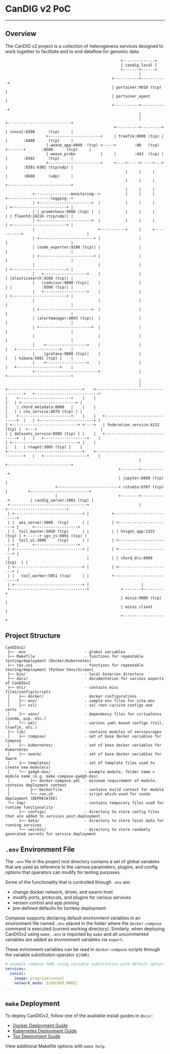 # CanDIG v2 PoC

- - -

## Overview

The CanDIG v2 project is a collection of heterogeneos services designed to work together to facilitate end to end
dataflow for genomic data.

```plaintext
                                                   +--------------+
                                                   | candig.local |
                                                   +-------+------+
                                                           |
                                               +-----------+-----------+
                                               | portainer:9010 (tcp)  |
                                               | portainer_agent       |
                                               +-----------+-----------+
                                                           |
                                                           |                 +----------------------------+
                                                +----------+---------+       | consul:8300      (tcp)     |
                  +-----------------------+     | traefik:8000 (tcp) |       |       :8400      (tcp)     |
                  | weave_app:4040  (tcp) +-----+        :80   (tcp) +-------+       :8500      (tcp)     |
                  | weave_probe           |     |        :443  (tcp) |       |       :8502      (tcp)     |
                  +-----------------------+     +----+-----+-----+---+       |       :8301-8302 (tcp/udp) |
                                                     |     |     |           |       :8600      (udp)     |
                                                     |     |     |           +----------------------------+
                                                     |     |     |
            +----------------monitoring--+           |     |     |           +-------------------logging--+
            | +-----------------------+  |           |     |     |           | +------------------------+ |
            | | prometheus:9090 (tcp) |  |           |     |     |           | | fluentd:24224 (tcp/udp)| |
            | +-----------------------+  |           |     |     |           | +------------------------+ |
            |                            +-----------+     |     +-----------+                            |
            | +------------------------+ |                 |                 |                            |
            | |node_exporter:9100 (tcp)| |                 |                 |                            |
            | +------------------------+ |                 |                 |                            |
            |                            |                 |                 | +------------------------+ |
            |   +-------------------+    |                 |                 | |elasticsearch:9200 (tcp)| |
            |   |cadvisor:9080 (tcp)|    |                 |                 | |             :9300 (tcp)| |
            |   +-------------------+    |                 |                 | +------------------------+ |
            |                            |                 |                 |                            |
            | +-----------------------+  |                 |                 |                            |
            | |alertmanager:9093 (tcp)|  |                 |                 |                            |
            | +-----------------------+  |                 |                 |                            |
            |                            |                 |                 |                            |
            |    +------------------+    |                 |                 |   +-------------------+    |
            |    |grafana:9888 (tcp)|    |                 |                 |   | kibana:5601 (tcp) |    |
            |    +------------------+    |                 |                 |   +-------------------+    |
            +----------------------------+                 |                 +----------------------------+
                                                           |
                                                           |
+---------------------------------+    +--------------------------------------+   +----------------------------+
|    +-----------------------+    |    |                                      |   | +------------------------+ |
|    | chord_metadata:8008   |    |    |                                      |   | | cnv_service:8870 (tcp) | |
|    +-----------------------+    |    |   +-------------------------------+  |   | +------------------------+ |
| +-----------------------------+ +----+   | federation_service:4232 (tcp) |  +---+                            |
| | datasets_service:8880 (tcp) | |    |   +-------------------------------+  |   |   +-------------------+    |
| +-----------------------------+ |    |                                      |   |   | rnaget:3005 (tcp) |    |
+---------------------------------+    +--------------------------------------+   |   +-------------------+    |
                                                           |                      +----------------------------+
                                                  +--------+-----------+
                                                  | jupyter:8888 (tcp) |
                      +---------------------------+ rstudio:8787 (tcp) |         +--------------------------+
                      |                           +--------+-----------+         | candig_server:3001 (tcp) |
 +----------------------------------+                      |                     +--------------------------+
 | +------------------------------+ |          +---------------------------+
 | |  wes_server:5000  (tcp)      | |          | +-----------------------+ |      +-------------------+
 | |  toil_master:5050 (tcp)      | |          | | htsget_app:3333 (tcp) | +------+ igv_js:9091 (tcp) |
 | |  toil_ui:3000     (tcp)      | |          | +-----------------------+ |      +-------------------+
 | +------------------------------+ |          | +-----------------------+ |
 |                                  |          | | chord_drs:6000 (tcp)  | |
 | +------------------------------+ |          | +-----------------------+ |
 | |   toil_worker:5051 (tcp)     | |          +---------------------------+
 | +------------------------------+ |                       |
 +----------------------------------+              +--------+---------+
                                                   | minio:9000 (tcp) |
                                                   | minio_client     |
                                                   +------------------+

```

## Project Structure

```plaintext
CanDIGv2/
 ├── .env                          - global variables
 ├── Makefile                      - functions for repeatable testing/deployment (Docker/Kubernetes)
 ├── tox.ini                       - functions for repeatable testing/deployment (Python Venv/Screen)
 ├── bin/                          - local binaries directory
 ├── docs/                         - documentation for various aspects of CanDIGv2
 ├── etc/                          - contains misc files/config/scripts
 │    ├── docker/                  - docker configurations
 │    ├── env/                     - sample env files for site.env
 │    ├── ssl/                     - ssl root-ca/site configs and certs
 │    ├── venv/                    - dependency files for virtualenvs (conda, pip, etc.)
 │    └── yml/                     - various yaml based configs (toil, traefik, etc.)
 ├── lib/                          - contains modules of servies/apps
 │    ├── compose/                 - set of base docker variables for Compose
 │    ├── kubernetes/              - set of base docker variables for Kubernetes
 │    ├── swarm/                   - set of base docker variables for Swarm
 │    ├── templates/               - set of template files used to create new module(s)
 │    └── ga4gh-dos/               - example module, folder name = module name (e.g. make compose-ga4gh-dos)
 │         ├── docker-compose.yml  - minimum requirement of module, contains deployment context
 │         ├── Dockerfile          - contains build context for module
 │         └── run.sh              - script which used for conda deployment (DEPRECATED)
 └── tmp/                          - contains temporary files used for runtime functionality
      ├── configs/                 - directory to store config files that are added to services post-deployment
      ├── data/                    - directory to store local data for running services
      └── secrets/                 - directory to store randomly generated secrets for service deployment
```

## `.env` Environment File

The `.env` file in the project root directory contains a set of global variables that are used as reference to
the various parameters, plugins, and config options that operators can modify for testing purposes.

Some of the functionality that is controlled through `.env` are:

* change docker network, driver, and swarm host
* modify ports, protocols, and plugins for various services
* version control and app pinning
* pre-defined defaults for turnkey deployment

Compose supports declaring default environment variables in an environment file named `.env` placed in the folder
where the `docker-compose` command is executed (current working directory). Similarly, when deploying CanDIGv2
using `make`, `.env` is imported by `make` and all uncommented variables are added as environment variables via
`export`.

These evironment variables can be read in `docker-compose` scripts through the variable substitution operator
`${VAR}`.

```yaml
# example compose YAML using variable substitution with default option
services:
  consul:
    image: progrium/consul
    network_mode: ${DOCKER_MODE}
...
```

## `make` Deployment

To deploy CanDIGv2, follow one of the available install guides in `docs/`:

* [Docker Deployment Guide](./docs/install-docker.md)
* [Kubernetes Deployment Guide](./docs/install-kubernetes.md)
* [Tox Deployment Guide](./docs/install-tox.md)

View additional Makefile options with `make help`.

